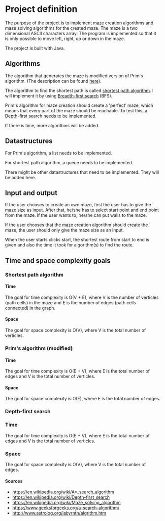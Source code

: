 # Project definition

The purpose of the project is to implement maze creation algorithms and maze solving algorithms for the created maze. The maze is a two dimensional ASCII characters array. 
The program is implemented so that it is only possible to move left, right, up or down in the maze.

The project is built with Java. 

## Algorithms

The algorithm that generates the maze is modified version of Prim's algorithm. (The description can be found [here](http://www.astrolog.org/labyrnth/algrithm.htm)).

The algorithm to find the shortest path is called [shortest path algorithm](https://en.wikipedia.org/wiki/Maze_solving_algorithm#Shortest_path_algorithm). I will implement it by using [Breadth-first search](https://en.wikipedia.org/wiki/Breadth-first_search) (BFS).

Prim's algorithm for maze creation should create a 'perfect' maze, which means that every part of the maze should be reachable. To test this, a [Depth-first search](https://en.wikipedia.org/wiki/Depth-first_search) needs to be implemented.

If there is time, more algorithms will be added.

## Datastructures

For Prim's algorithm, a list needs to be implemented.

For shortest path algorithm, a queue needs to be implemented. 

There might be other datastructures that need to be implemented. They will be added here.



## Input and output

If the user chooses to create an own maze, first the user has to give the maze size as input. After that, he/she has to select start point 
and end point from the maze. If the user wants to, he/she can put walls to the maze. 

If the user chooses that the maze creation algorithm should create the maze, the user should only give the maze size as an input.

When the user starts clicks start, the shortest route from start to end is given and also the time it took for algorithm(s) 
to find the route.

## Time and space complexity goals


### Shortest path algorithm

#### Time

The goal for time complexity is O(V + E), where V is the number of verticles (path cells) in the maze and E is the number of edges (path cells connected)
in the graph. 

#### Space

The goal for space complexity is O(V), where V is the total number of verticles.


### Prim's algorithm (modified)

#### Time

The goal for time complexity is O(E + V), where E is the total number of edges and V is the total number of verticles.

#### Space

The goal for space complexity is O(E), where E is the total number of edges.

### Depth-first search

### Time

The goal for time complexity is O(E + V), where E is the total number of edges and V is the total number of verticles.

### Space

The goal for space complexity is O(V), where V is the total number of edges.

#### Sources

- https://en.wikipedia.org/wiki/A*_search_algorithm
- https://en.wikipedia.org/wiki/Depth-first_search
- https://en.wikipedia.org/wiki/Maze_solving_algorithm
- https://www.geeksforgeeks.org/a-search-algorithm/
- http://www.astrolog.org/labyrnth/algrithm.htm
